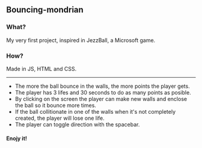 ## Bouncing-mondrian

### What?
My very first project, inspired in JezzBall, a Microsoft game.

### How?
Made in JS, HTML and CSS.

---

- The more the ball bounce in the walls, the more points the player gets.
- The player has 3 lifes and 30 seconds to do as many points as posible. 
- By clicking on the screen the player can make new walls and enclose the ball so it bounce more times.
- If the ball collitionate in one of the walls when it's not completely created, the player will lose one life.
- The player can toggle direction with the spacebar.

#### Enojy it!
